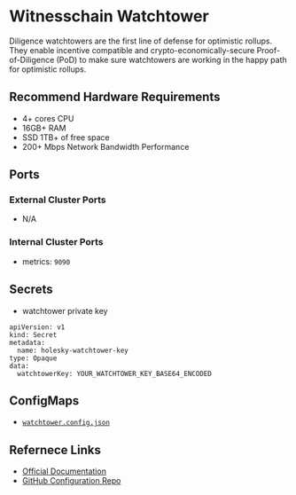 # Witnesschain Watchtower
Diligence watchtowers are the first line of defense for optimistic rollups. They enable incentive compatible and crypto-economically-secure Proof-of-Diligence (PoD) to make sure watchtowers are working in the happy path for optimistic rollups.

## Recommend Hardware Requirements
- 4+ cores CPU
- 16GB+ RAM
- SSD 1TB+ of free space
- 200+ Mbps Network Bandwidth Performance

## Ports

### External Cluster Ports
- N/A

### Internal Cluster Ports
- metrics: `9090`

## Secrets
- watchtower private key
```
apiVersion: v1
kind: Secret
metadata:
  name: holesky-watchtower-key
type: Opaque
data:
  watchtowerKey: YOUR_WATCHTOWER_KEY_BASE64_ENCODED
```

## ConfigMaps
- [`watchtower.config.json`](https://raw.githubusercontent.com/witnesschain-com/config/main/watchtower/watchtower.config.json)

## Refernece Links
- [Official Documentation](https://docs.witnesschain.com)
- [GitHub Configuration Repo](https://github.com/witnesschain-com/config)